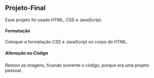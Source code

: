 ## Projeto-Final
Esse projeto foi usado HTML, CSS e JavaScript.
#### Formatação 
Coloquei  a  formatação  CSS e JavaScript no corpo do HTML.  
##### Alteração no Código
Removi as imagens, ficando somente o código, porque era uma projeto pessoal.
